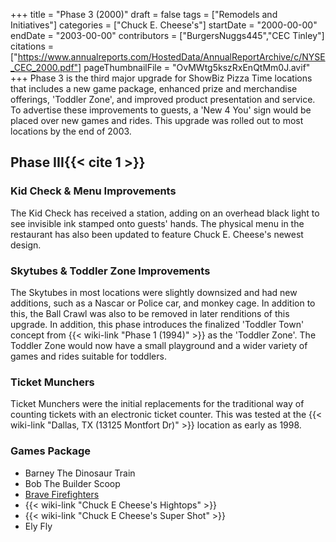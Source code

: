 +++
title = "Phase 3 (2000)"
draft = false
tags = ["Remodels and Initiatives"]
categories = ["Chuck E. Cheese's"]
startDate = "2000-00-00"
endDate = "2003-00-00"
contributors = ["BurgersNuggs445","CEC Tinley"]
citations = ["https://www.annualreports.com/HostedData/AnnualReportArchive/c/NYSE_CEC_2000.pdf"]
pageThumbnailFile = "OvMWtg5kszRxEnQtMm0J.avif"
+++
Phase 3 is the third major upgrade for ShowBiz Pizza Time locations that includes a new game package, enhanced prize and merchandise offerings, 'Toddler Zone', and improved product presentation and service. To advertise these improvements to guests, a 'New 4 You' sign would be placed over new games and rides.
This upgrade was rolled out to most locations by the end of 2003.

## Phase III{{< cite 1 >}}

### Kid Check & Menu Improvements

The Kid Check has received a station, adding on an overhead black light to see invisible ink stamped onto guests' hands. The physical menu in the restaurant has also been updated to feature Chuck E. Cheese's newest design.

### Skytubes & Toddler Zone Improvements

The Skytubes in most locations were slightly downsized and had new additions, such as a Nascar or Police car, and monkey cage. In addition to this, the Ball Crawl was also to be removed in later renditions of this upgrade.
In addition, this phase introduces the finalized 'Toddler Town' concept from {{< wiki-link "Phase 1 (1994)" >}} as the 'Toddler Zone'. The Toddler Zone would now have a small playground and a wider variety of games and rides suitable for toddlers.

### Ticket Munchers

Ticket Munchers were the initial replacements for the traditional way of counting tickets with an electronic ticket counter. This was tested at the {{< wiki-link "Dallas, TX (13125 Montfort Dr)" >}} location as early as 1998.

### Games Package

- Barney The Dinosaur Train
- Bob The Builder Scoop
- [Brave Firefighters](https://www.arcade-museum.com/game_detail.php?game_id=7212)
- {{< wiki-link "Chuck E Cheese's Hightops" >}}
- {{< wiki-link "Chuck E Cheese's Super Shot" >}}
- Ely Fly
